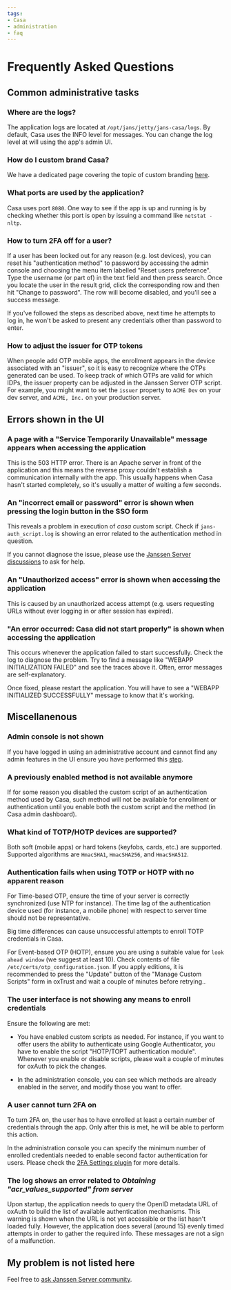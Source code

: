 ```yaml
---
tags:
- Casa
- administration
- faq
---
```



# Frequently Asked Questions

<!-- This page summarizes situations that may arise and their suggested solutions. -->

## Common administrative tasks

### Where are the logs?

The application logs are located at `/opt/jans/jetty/jans-casa/logs`. By default, Casa uses the INFO level for messages. You can change the log level at will using the app's admin UI.

### How do I custom brand Casa?

We have a dedicated page covering the topic of custom branding [here](./custom-branding.md).

### What ports are used by the application?

Casa uses port `8080`. One way to see if the app is up and running is by checking whether this port is open by issuing a command like `netstat -nltp`.

### How to turn 2FA off for a user?

If a user has been locked out for any reason (e.g. lost devices), you can reset his "authentication method" to password by accessing the admin console and choosing the menu item labelled "Reset users preference". Type the username (or part of) in the text field and then press search. Once you locate the user in the result grid, click the corresponding row and then hit "Change to password". The row will become disabled, and you'll see a success message.

If you've followed the steps as described above, next time he attempts to log in, he won't be asked to present any credentials other than password to enter.

### How to adjust the issuer for OTP tokens

When people add OTP mobile apps, the enrollment appears in the device associated with an "issuer", so it is easy to recognize where the OTPs generated can be used. To keep track of which OTPs are valid for which IDPs, the issuer property can be adjusted in the Janssen Server OTP script. For example, you might want to set the `issuer` property to `ACME Dev` on your dev server, and `ACME, Inc.` on your production server. 


## Errors shown in the UI

### A page with a "Service Temporarily Unavailable" message appears when accessing the application
This is the 503 HTTP error. There is an Apache server in front of the application and this means the reverse proxy couldn't establish a communication internally with the app. This usually happens when Casa hasn't started completely, so it's usually a matter of waiting a few seconds.

### An "incorrect email or password" error is shown when pressing the login button in the SSO form

This reveals a problem in execution of *casa* custom script. Check if `jans-auth_script.log` is showing an error related to the authentication method in question.

If you cannot diagnose the issue, please use the [Janssen Server discussions](https://github.com/JanssenProject/jans/discussions) to ask for help. 

### An "Unauthorized access" error is shown when accessing the application

This is caused by an unauthorized access attempt (e.g. users requesting URLs without ever logging in or after session has expired).

### "An error occurred: Casa did not start properly" is shown when accessing the application

This occurs whenever the application failed to start successfully. Check the log to diagnose the problem. Try to find a message like "WEBAPP INITIALIZATION FAILED" and see the traces above it. Often, error messages are self-explanatory.

Once fixed, please restart the application. You will have to see a "WEBAPP INITIALIZED SUCCESSFULLY" message to know that it's working.

## Miscellanenous

### Admin console is not shown 

If you have logged in using an administrative account and cannot find any admin features in the UI ensure you have performed this [step](./README.md#unlocking-admin-features).

### A previously enabled method is not available anymore

If for some reason you disabled the custom script of an authentication method used by Casa, such method will not be available for enrollment or authentication until you enable both the custom script and the method (in Casa admin dashboard).

### What kind of TOTP/HOTP devices are supported?

Both soft (mobile apps) or hard tokens (keyfobs, cards, etc.) are supported. Supported algorithms are `HmacSHA1`, `HmacSHA256`, and `HmacSHA512`.

### Authentication fails when using TOTP or HOTP with no apparent reason

For Time-based OTP, ensure the time of your server is correctly synchronized (use NTP for instance). The time lag of the authentication device used (for instance, a mobile phone) with respect to server time should not be representative. 

Big time differences can cause unsuccessful attempts to enroll TOTP credentials in Casa.

For Event-based OTP (HOTP), ensure you are using a suitable value for `look ahead window` (we suggest at least 10). Check contents of file `/etc/certs/otp_configuration.json`. If you apply editions, it is recommended to press the "Update" button of the "Manage Custom Scripts" form in oxTrust and wait a couple of minutes before retrying..

### The user interface is not showing any means to enroll credentials

Ensure the following are met:

* You have enabled custom scripts as needed. For instance, if you want to offer users the ability to authenticate using Google Authenticator, you have to enable the script "HOTP/TOPT authentication module". Whenever you enable or disable scripts, please wait a couple of minutes for oxAuth to pick the changes.

* In the administration console, you can see which methods are already enabled in the server, and modify those you want to offer.

### A user cannot turn 2FA on

To turn 2FA on, the user has to have enrolled at least a certain number of credentials through the app. Only after this is met, he will be able to perform this action. 

In the administration console you can specify the minimum number of enrolled credentials needed to enable second factor authentication for users. Please check the [2FA Settings plugin](../plugins/2fa-settings.md) for more details.

### The log shows an error related to *Obtaining "acr_values_supported" from server*

Upon startup, the application needs to query the OpenID metadata URL of oxAuth to build the list of available authentication mechanisms.  This warning is shown when the URL is not yet accessible or the list hasn't loaded fully. However, the application does several (around 15) evenly timed attempts in order to gather the required info. These messages are not a sign of a malfunction.

## My problem is not listed here

Feel free to [ask Janssen Server community](https://github.com/JanssenProject/jans/discussions).
